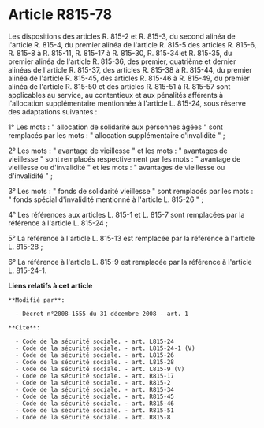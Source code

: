 # Article R815-78

Les dispositions des articles R. 815-2 et R. 815-3, du second alinéa de l'article R. 815-4, du premier alinéa de l'article R.
815-5 des articles R. 815-6, R. 815-8 à R. 815-11, R. 815-17 à R. 815-30, R. 815-34 et R. 815-35, du premier alinéa de
l'article R. 815-36, des premier, quatrième et dernier alinéas de l'article R. 815-37, des articles R. 815-38 à R. 815-44, du
premier alinéa de l'article R. 815-45, des articles R. 815-46 à R. 815-49, du premier alinéa de l'article R. 815-50 et des
articles R. 815-51 à R. 815-57 sont applicables au service, au contentieux et aux pénalités afférents à l'allocation
supplémentaire mentionnée à l'article L. 815-24, sous réserve des adaptations suivantes : 

1° Les mots : " allocation de solidarité aux personnes âgées " sont remplacés par les mots : " allocation supplémentaire
d'invalidité " ; 

2° Les mots : " avantage de vieillesse " et les mots : " avantages de vieillesse " sont remplacés respectivement par les
mots : " avantage de vieillesse ou d'invalidité " et les mots : " avantages de vieillesse ou d'invalidité " ; 

3° Les mots : " fonds de solidarité vieillesse " sont remplacés par les mots : " fonds spécial d'invalidité mentionné à
l'article L. 815-26 " ; 

4° Les références aux articles L. 815-1 et L. 815-7 sont remplacées par la référence à l'article L. 815-24 ; 

5° La référence à l'article L. 815-13 est remplacée par la référence à l'article L. 815-28 ; 

6° La référence à l'article L. 815-9 est remplacée par la référence à l'article L. 815-24-1.

**Liens relatifs à cet article**

	**Modifié par**:

	  - Décret n°2008-1555 du 31 décembre 2008 - art. 1

	**Cite**:

	  - Code de la sécurité sociale. - art. L815-24
	  - Code de la sécurité sociale. - art. L815-24-1 (V)
	  - Code de la sécurité sociale. - art. L815-26
	  - Code de la sécurité sociale. - art. L815-28
	  - Code de la sécurité sociale. - art. L815-9 (V)
	  - Code de la sécurité sociale. - art. R815-17
	  - Code de la sécurité sociale. - art. R815-2
	  - Code de la sécurité sociale. - art. R815-34
	  - Code de la sécurité sociale. - art. R815-45
	  - Code de la sécurité sociale. - art. R815-46
	  - Code de la sécurité sociale. - art. R815-51
	  - Code de la sécurité sociale. - art. R815-8

